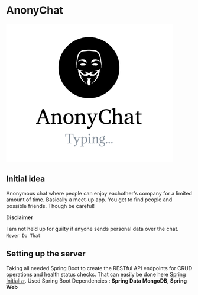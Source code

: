 # AnonyChat

![Logo](Assets/Logo.png)

## Initial idea

Anonymous chat where people can enjoy eachother's company for a limited amount of time.
Basically a meet-up app. You get to find people and possible friends.
Though be careful!

**Disclaimer**

I am not held up for guilty if anyone sends personal data over the chat.\
``Never Do That``

## Setting up the server

Taking all needed Spring Boot to create the RESTful API endpoints for CRUD operations and health status checks.
That can easily be done here [Spring Initializr](https://start.spring.io/).
Used Spring Boot Dependencies : **Spring Data MongoDB**, **Spring Web**
